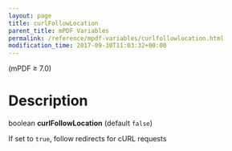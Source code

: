 ```yaml
---
layout: page
title: curlFollowLocation
parent_title: mPDF Variables
permalink: /reference/mpdf-variables/curlfollowlocation.html
modification_time: 2017-09-30T11:03:32+00:00
---
```


(mPDF &ge; 7.0)

# Description

boolean **curlFollowLocation** (default `false`)

If set to `true`, follow redirects for cURL requests
